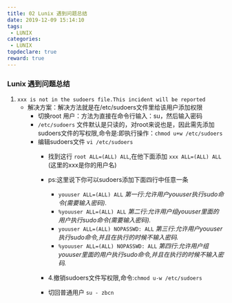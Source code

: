 ```yaml
---
title: 02 Lunix 遇到问题总结
date: 2019-12-09 15:14:10
tags:
 - LUNIX
categories:
 - LUNIX
topdeclare: true
reward: true
---
```

### Lunix 遇到问题总结

1. `xxx is not in the sudoers file.This incident will be reported`
   - 解决方案：解决方法就是在/etc/sudoers文件里给该用户添加权限
     - 切换root 用户：方法为直接在命令行输入：su，然后输入密码
     - `/etc/sudoers` 文件默认是只读的，对root来说也是，因此需先添加sudoers文件的写权限,命令是:即执行操作：`chmod u+w /etc/sudoers`
     - 编辑sudoers文件  `vi /etc/sudoers`
        - 找到这行 `root ALL=(ALL) ALL`,在他下面添加 `xxx ALL=(ALL) ALL` (这里的xxx是你的用户名)
        - ps:这里说下你可以sudoers添加下面四行中任意一条
            *  `youuser ALL=(ALL) ALL`  *第一行:允许用户youuser执行sudo命令(需要输入密码).*
            *  `%youuser ALL=(ALL) ALL` *第二行:允许用户组youuser里面的用户执行sudo命令(需要输入密码).*
            * `youuser ALL=(ALL) NOPASSWD: ALL` *第三行:允许用户youuser执行sudo命令,并且在执行的时候不输入密码.*
            * `%youuser ALL=(ALL) NOPASSWD: ALL` *第四行:允许用户组youuser里面的用户执行sudo命令,并且在执行的时候不输入密码.*

        - 4.撤销sudoers文件写权限,命令:`chmod u-w /etc/sudoers`

        - 切回普通用户 `su - zbcn`

